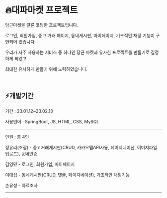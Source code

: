 # 🔥대파마켓 프로젝트
<P>당근마켓을 클론 코딩한 프로젝트입니다.</P>
<P>로그인, 회원가입, 중고 거래 페이지, 동네게시판, 마이페이지, 기초적인 채팅 기능이 구현되어 있습니다. </P>
<P>우리가 자주 사용하는 서비스 중 하나인 당근 마켓과 유사한 프로젝트를 만들기로 결정하게 되었고 </P>
<p>최대한 유사하게 만들기 위해 노력하였습니다.</p>
<br>

## ⚡개발기간

<P>기간 :  23.01.12~23.02.13</P>
<P>사용언어 : SpringBoot, JS, HTML, CSS, MySQL</P>
<HR>
<p> 인원 : 총 4인 </p>
<p> 정유리(조장) - 중고거래게시판(CRUD, 카카오맵API사용, 페이지네이션, 이미지파일 업로드), 동네인증  </p>
<p> 김영민 - 로그인, 회원가입, 마이페이지 </p>
<p> 이대섭 - 동네게시판(CRUD, 댓글, 페이지네이션), 기초적인 채팅기능 </p>
<p> 손유성 - 자료조사</p>
<HR>









